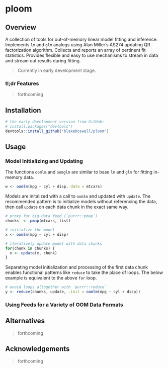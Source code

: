 
# ploom

<!-- [CRAN_Status_Badge]() -->

<!-- [Build Status]() -->

<!-- [AppVeyor Build Status]() -->

<!-- [Coverage Status]() -->

## Overview

A collection of tools for out-of-memory linear model fitting and
inference. Implements `lm` and `glm` analogs using Alan Miller’s AS274
updating QR factorization algorithm. Collects and reports an array of
pertinent fit statistics. Provides flexible and easy to use mechanisms
to stream in data and stream out results during fitting.

> Currently in early development stage.

### tl;dr Features

> forthcoming

## Installation

``` r
# the early development version from GitHub:
# install.packages("devtools")
devtools::install_github("blakeboswell/ploom")
```

## Usage

### Model Initializing and Updating

The functions `oomlm` and `oomglm` are similar to base `lm` and `glm`
for fitting in-memory data.

``` r
w <- oomlm(mpg ~ cyl + disp, data = mtcars)
```

Models are initalized with a call to `oomlm` and updated with `update`.
The recommended pattern is to initialize models without referencing the
data, then call `update` on each data chunk in the exact same way.

``` r
# proxy for big data feed (`purrr::pmap`)
chunks  <- pmap(mtcars, list)

# initialize the model
x <- oomlm(mpg ~ cyl + disp)

# iteratively update model with data chunks
for(chunk in chunks) {
  x <- update(x, chunk)
}
```

Separating model initialization and processing of the first data chunk
enables functional patterns like `reduce` to take the place of loops.
The below example is equivalent to the above `for` loop.

``` r
# avoid loops altogether with `purrr::reduce`
y <- reduce(chunks, update, .init = oomlm(mpg ~ cyl + disp))
```

### Using Feeds for a Variety of OOM Data Formats

## Alternatives

> forthcoming

## Acknowledgements

> forthcoming
